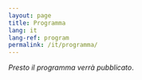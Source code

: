 ```yaml
---
layout: page
title: Programma
lang: it
lang-ref: program
permalink: /it/programma/
---
```


_Presto il programma verrà pubblicato_.


